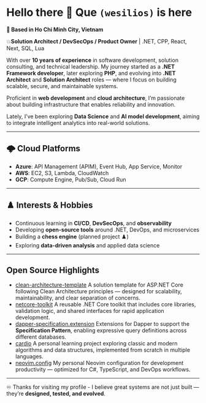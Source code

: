 # Hello there 👋 Que `(wesilios)` is here 

**🏢 Based in Ho Chi Minh City, Vietnam**  

💥**Solution Architect / DevSecOps / Product Owner** | .NET, CPP, React, Next, SQL, Lua

With over **10 years of experience** in software development, solution consulting, and technical leadership. My journey started as a **.NET Framework developer**, later exploring **PHP**, and evolving into **.NET Architect** and **Solution Architect** roles — where I focus on building scalable, secure, and maintainable systems.

Proficient in **web development** and **cloud architecture**, I’m passionate about building infrastructure that enables reliability and innovation.

Lately, I’ve been exploring **Data Science** and **AI model development**, aiming to integrate intelligent analytics into real-world solutions.

---

## 🌩️ Cloud Platforms
- **Azure**: API Management (APIM), Event Hub, App Service, Monitor  
- **AWS**: EC2, S3, Lambda, CloudWatch 
- **GCP**: Compute Engine, Pub/Sub, Cloud Run 

---

## ♟️ Interests & Hobbies
- Continuous learning in **CI/CD**, **DevSecOps**, and **observability**  
- Developing **open-source tools** around .NET, DevOps, and microservices  
- Building a **chess engine** (planned project ♟️)  
- Exploring **data-driven analysis** and applied data science  

---


## Open Source Highlights  

- [clean-architecture-template](https://github.com/wesilios/CleanArchitecture)
A solution template for ASP.NET Core following Clean Architecture principles — designed for scalability, maintainability, and clear separation of concerns.
- [netcore-toolkit](https://github.com/wesilios/netcore-toolkit)
A reusable .NET Core toolkit that includes core libraries, validation logic, and shared interfaces for rapid application development.
- [dapper-specification.extension](https://github.com/wesilios/Dapper.SpecificationExtension)
Extensions for Dapper to support the **Specification Pattern**, enabling expressive query definitions across different databases.
- [cardio](https://github.com/wesilios/cardio)
A personal learning project exploring classic and modern algorithms and data structures, implemented from scratch in multiple languages.
- [neovim.config](https://github.com/wesilios/neovim.config)
My personal Neovim configuration for development productivity — optimized for C#, TypeScript, and DevOps workflows.

---

♾️ Thanks for visiting my profile - I believe great systems are not just built — they’re **designed, tested, and evolved**. 
